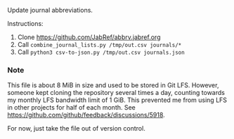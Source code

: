 Update journal abbreviations.

Instructions:

1. Clone https://github.com/JabRef/abbrv.jabref.org
2. Call `combine_journal_lists.py /tmp/out.csv journals/*`
3. Call `python3 csv-to-json.py /tmp/out.csv journals.json`


### Note

This file is about 8 MiB in size and used to be stored in Git LFS. However, someone kept
cloning the repository several times a day, counting towards my monthly  LFS bandwidth
limit of 1 GiB. This prevented me from using LFS in other projects for half of each
month. See <https://github.com/github/feedback/discussions/5918>.

For now, just take the file out of version control.
